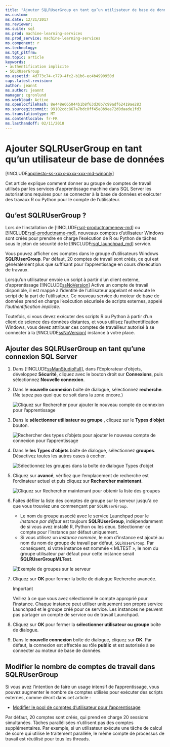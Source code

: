 ```yaml
---
title: "Ajouter SQLRUserGroup en tant qu’un utilisateur de base de données | Documents Microsoft"
ms.custom: 
ms.date: 12/21/2017
ms.reviewer: 
ms.suite: sql
ms.prod: machine-learning-services
ms.prod_service: machine-learning-services
ms.component: r
ms.technology: 
ms.tgt_pltfrm: 
ms.topic: article
keywords:
- authentification implicite
- SQLRUserGroup
ms.assetid: 4d773c74-c779-4fc2-b1b6-ec4b4990950d
caps.latest.revision: 
author: jeannt
ms.author: jeannt
manager: cgronlund
ms.workload: Active
ms.openlocfilehash: 8e448e665044b1b8f63d30b7c99adf62419ae283
ms.sourcegitcommit: 99102cdc867a7bdc0ff45e8b9ee72d0daade1fd3
ms.translationtype: MT
ms.contentlocale: fr-FR
ms.lasthandoff: 02/11/2018
---
```

# <a name="add-sqlrusergroup-as-a-database-user"></a>Ajouter SQLRUserGroup en tant qu’un utilisateur de base de données
[!INCLUDE[appliesto-ss-xxxx-xxxx-xxx-md-winonly](../../includes/appliesto-ss-xxxx-xxxx-xxx-md-winonly.md)]

Cet article explique comment donner au groupe de comptes de travail utilisés par les services d’apprentissage machine dans SQL Server les autorisations requises pour se connecter à la base de données et exécuter des travaux R ou Python pour le compte de l’utilisateur.

## <a name="what-is-sqlrusergroup"></a>Qu’est SQLRUserGroup ?

Lors de l’installation de [!INCLUDE[rsql-productnamenew-md](../../includes/rsql-productnamenew-md.md)] ou [!INCLUDE[rsql-productname-md](../../includes/rsql-productname-md.md)], nouveaux comptes d’utilisateur Windows sont créés pour prendre en charge l’exécution de R ou Python de tâches sous le jeton de sécurité de le [!INCLUDE[rsql_launchpad_md](../../includes/rsql-launchpad-md.md)] service.

Vous pouvez afficher ces comptes dans le groupe d’utilisateurs Windows **SQLRUserGroup**. Par défaut, 20 comptes de travail sont créés, ce qui est généralement plus que suffisant pour l’apprentissage en cours d’exécution de travaux.

Lorsqu’un utilisateur envoie un script à partir d’un client externe, d’apprentissage [!INCLUDE[ssNoVersion](../../includes/ssnoversion-md.md)] Active un compte de travail disponible, il est mappé à l’identité de l’utilisateur appelant et exécute le script de la part de l’utilisateur. Ce nouveau service du moteur de base de données prend en charge l’exécution sécurisée de scripts externes, appelé *l’authentification implicite*.

Toutefois, si vous devez exécuter des scripts R ou Python à partir d’un client de science des données distantes, et vous utilisez l’authentification Windows, vous devez attribuer ces comptes de travailleur autorisé à se connecter à la [!INCLUDE[ssNoVersion](../../includes/ssnoversion-md.md)] instance à votre place.

## <a name="add-sqlrusergroup-as-a-sql-server-login"></a>Ajouter des SQLRUserGroup en tant qu’une connexion SQL Server

1. Dans [!INCLUDE[ssManStudioFull](../../includes/ssmanstudiofull-md.md)], dans l’Explorateur d’objets, développez **Sécurité**, cliquez avec le bouton droit sur **Connexions**, puis sélectionnez **Nouvelle connexion**.

2. Dans le **nouvelle connexion** boîte de dialogue, sélectionnez **recherche**. (Ne tapez pas quoi que ce soit dans la zone encore.)
    
     ![Cliquez sur Rechercher pour ajouter le nouveau compte de connexion pour l’apprentissage](media/implied-auth-login1.png "cliquez sur Rechercher pour ajouter le nouveau compte de connexion pour l’apprentissage")

3. Dans le **sélectionner utilisateur ou groupe** , cliquez sur le **Types d’objet** bouton.

     ![Rechercher des types d’objets pour ajouter le nouveau compte de connexion pour l’apprentissage](media/implied-auth-login2.png "recherche les types d’objets pour ajouter le nouveau compte de connexion pour l’apprentissage")

4. Dans le **les Types d’objets** boîte de dialogue, sélectionnez **groupes**. Désactivez toutes les autres cases à cocher.

     ![Sélectionnez les groupes dans la boîte de dialogue Types d’objet](media/implied-auth-login3.png "sélectionner des groupes dans la boîte de dialogue Types d’objet")

4. Cliquez sur **avancé**, vérifiez que l’emplacement de recherche est l’ordinateur actuel et puis cliquez sur **Rechercher maintenant**.

     ![Cliquez sur Rechercher maintenant pour obtenir la liste des groupes](media/implied-auth-login4.png "cliquez sur Rechercher pour obtenir la liste des groupes")

5. Faites défiler la liste des comptes de groupe sur le serveur jusqu'à ce que vous trouviez une commençant par `SQLRUserGroup`.
    
    + Le nom du groupe associé avec le service Launchpad pour le _instance par défaut_ est toujours **SQLRUserGroup**, indépendamment de si vous avez installé R, Python ou les deux. Sélectionner ce compte pour l’instance par défaut uniquement.
    + Si vous utilisez un _instance nommée_, le nom d’instance est ajouté au nom du nom de groupe de travail par défaut, `SQLRUserGroup`. Par conséquent, si votre instance est nommée « MLTEST », le nom du groupe utilisateur par défaut pour cette instance serait **SQLRUserGroupMLTest**.
 
     ![Exemple de groupes sur le serveur](media/implied-auth-login5.png "exemple de groupes sur le serveur")
   
5. Cliquez sur **OK** pour fermer la boîte de dialogue Recherche avancée.

    > [!IMPORTANT]
    > Veillez à ce que vous avez sélectionné le compte approprié pour l’instance. Chaque instance peut utiliser uniquement son propre service Launchpad et le groupe créé pour ce service. Les instances ne peuvent pas partager un compte de service ou de travail Launchpad.

6. Cliquez sur **OK** pour fermer la **sélectionner utilisateur ou groupe** boîte de dialogue.

7. Dans le **nouvelle connexion** boîte de dialogue, cliquez sur **OK**. Par défaut, la connexion est affectée au rôle **public** et est autorisée à se connecter au moteur de base de données.

## <a name="change-the-number-of-worker-accounts-in-sqlrusergroup"></a>Modifier le nombre de comptes de travail dans SQLRUserGroup

Si vous avez l’intention de faire un usage intensif de l’apprentissage, vous pouvez augmenter le nombre de comptes utilisés pour exécuter des scripts externes, comme décrit dans cet article : 

+ [Modifier le pool de comptes d’utilisateur pour l’apprentissage](modify-the-user-account-pool-for-sql-server-r-services.md)

Par défaut, 20 comptes sont créés, qui prend en charge 20 sessions simultanées. Tâches parallélisées n’utilisent pas des comptes supplémentaires. Par exemple, si un utilisateur exécute une tâche de calcul de score qui utilise le traitement parallèle, le même compte de processus de travail est réutilisé pour tous les threads.
